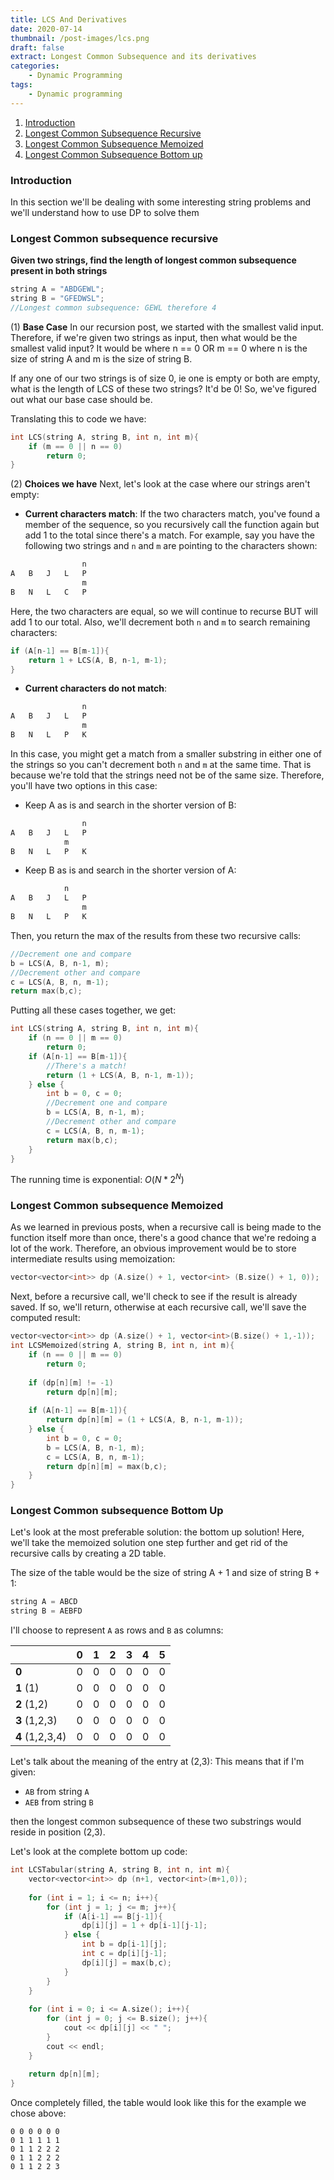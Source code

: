 ```yaml
---
title: LCS And Derivatives
date: 2020-07-14
thumbnail: /post-images/lcs.png
draft: false
extract: Longest Common Subsequence and its derivatives
categories: 
    - Dynamic Programming
tags:
    - Dynamic programming
---
```


1. [Introduction](#introduction)
2. [Longest Common Subsequence Recursive](#longest-common-subsequence-recursive)
3. [Longest Common Subsequence Memoized](#longest-common-subsequence-memoized)
4. [Longest Common Subsequence Bottom up](#longest-common-subsequence-bottom-up)


### Introduction

In this section we'll be dealing with some interesting string problems and we'll understand how to use DP to solve them

### Longest Common subsequence recursive
**Given two strings, find the length of longest common subsequence present in both strings**

```cpp
string A = "ABDGEWL";
string B = "GFEDWSL";
//Longest common subsequence: GEWL therefore 4
```

(1) **Base Case**
In our recursion post, we started with the smallest valid input. Therefore, if we're given two strings as input, then what would be the smallest valid input? It would be where n == 0 OR m == 0 where n is the size of string A and m is the size of string B.

If any one of our two strings is of size 0, ie one is empty or both are empty, what is the length of LCS of these two strings? It'd be 0! So, we've figured out what our base case should be.

Translating this to code we have:

```cpp
int LCS(string A, string B, int n, int m){
    if (m == 0 || n == 0)
        return 0;
}
```

(2) **Choices we have**
Next, let's look at the case where our strings aren't empty:
* **Current characters match**:
If the two characters match, you've found a member of the sequence, so you recursively call the function again but add 1 to the total since there's a match. For example, say you have the following two strings and `n` and `m` are pointing to the characters shown:

```cpp
                n
A   B   J   L   P
                m
B   N   L   C   P
```

Here, the two characters are equal, so we will continue to recurse BUT will add 1 to our total. Also, we'll decrement both `n` and `m` to search remaining characters:

```cpp
if (A[n-1] == B[m-1]){
    return 1 + LCS(A, B, n-1, m-1); 
}
```

* **Current characters do not match**:

```cpp
                n
A   B   J   L   P
                m
B   N   L   P   K
```

In this case, you might get a match from a smaller substring in either one of the strings so you can't decrement both `n` and `m` at the same time. That is because we're told that the strings need not be of the same size. Therefore, you'll have two options in this case:

- Keep A as is and search in the shorter version of B:

```cpp
                n
A   B   J   L   P
            m
B   N   L   P   K
```

- Keep B as is and search in the shorter version of A:

```cpp
            n
A   B   J   L   P
                m
B   N   L   P   K
```

Then, you return the max of the results from these two recursive calls:

```cpp
//Decrement one and compare
b = LCS(A, B, n-1, m);
//Decrement other and compare
c = LCS(A, B, n, m-1);
return max(b,c);
```

Putting all these cases together, we get:

```cpp {numberLines: true}
int LCS(string A, string B, int n, int m){
    if (n == 0 || m == 0)
        return 0;
    if (A[n-1] == B[m-1]){
        //There's a match!
        return (1 + LCS(A, B, n-1, m-1));
    } else {
        int b = 0, c = 0;
        //Decrement one and compare
        b = LCS(A, B, n-1, m);
        //Decrement other and compare
        c = LCS(A, B, n, m-1);
        return max(b,c);
    }
}
```

The running time is exponential: $O(N * 2^N)$

### Longest Common subsequence Memoized

As we learned in previous posts, when a recursive call is being made to the function itself more than once, there's a good chance that we're redoing a lot of the work. Therefore, an obvious improvement would be to store intermediate results using memoization:

```cpp
vector<vector<int>> dp (A.size() + 1, vector<int> (B.size() + 1, 0));
```

Next, before a recursive call, we'll check to see if the result is already saved. If so, we'll return, otherwise at each recursive call, we'll save the computed result:

```cpp
vector<vector<int>> dp (A.size() + 1, vector<int>(B.size() + 1,-1));
int LCSMemoized(string A, string B, int n, int m){
    if (n == 0 || m == 0)
        return 0;
    
    if (dp[n][m] != -1)
        return dp[n][m];
    
    if (A[n-1] == B[m-1]){
        return dp[n][m] = (1 + LCS(A, B, n-1, m-1));
    } else {
        int b = 0, c = 0;
        b = LCS(A, B, n-1, m);
        c = LCS(A, B, n, m-1);
        return dp[n][m] = max(b,c);
    }
}
```

### Longest Common subsequence Bottom Up

Let's look at the most preferable solution: the bottom up solution! Here, we'll take the memoized solution one step further and get rid of the recursive calls by creating a 2D table. 

The size of the table would be the size of string A + 1 and size of string B + 1:

```cpp
string A = ABCD
string B = AEBFD
```

I'll choose to represent `A` as rows and `B` as columns:

|  | **0** | **1** | **2** | **3** | **4** | **5** |
| -- | -- | -- | -- | -- | -- | -- |
| **0** | 0 | 0 | 0 | 0 | 0 | 0 | 0 | 0 |
| **1** (1) | 0 | 0 | 0 | 0 | 0 | 0 | 0 | 0 |
| **2** (1,2) | 0 | 0 | 0 | 0 | 0 | 0 | 0 | 0 |
| **3** (1,2,3) | 0 | 0 | 0 | 0 | 0 | 0 | 0 | 0 | 
| **4** (1,2,3,4) | 0 | 0 | 0 | 0 | 0 | 0 | 0 | 0 |

Let's talk about the meaning of the entry at (2,3): This means that if I'm given:
- `AB` from string `A`
- `AEB` from string `B`

then the longest common subsequence of these two substrings would reside in position (2,3).

Let's look at the complete bottom up code:

```cpp
int LCSTabular(string A, string B, int n, int m){
    vector<vector<int>> dp (n+1, vector<int>(m+1,0));
    
    for (int i = 1; i <= n; i++){
        for (int j = 1; j <= m; j++){
            if (A[i-1] == B[j-1]){
                dp[i][j] = 1 + dp[i-1][j-1];
            } else {
                int b = dp[i-1][j];
                int c = dp[i][j-1];
                dp[i][j] = max(b,c);
            }
        }
    }
    
    for (int i = 0; i <= A.size(); i++){
        for (int j = 0; j <= B.size(); j++){
            cout << dp[i][j] << " ";
        }
        cout << endl;
    }
    
    return dp[n][m];
}
```

Once completely filled, the table would look like this for the example we chose above:

```text
0 0 0 0 0 0 
0 1 1 1 1 1 
0 1 1 2 2 2 
0 1 1 2 2 2 
0 1 1 2 2 3
```